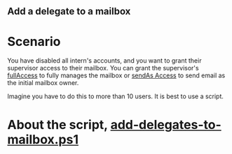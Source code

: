 ## Add a delegate to a mailbox

# Scenario
You have disabled all intern's accounts, and you want to grant their supervisor access to their mailbox.
You can grant the supervisor's [fullAccess](https://learn.microsoft.com/en-us/microsoft-365/admin/add-users/give-mailbox-permissions-to-another-user?view=o365-worldwide#read-email-in-another-users-mailbox) to fully manages the mailbox or [sendAs Access](https://learn.microsoft.com/en-us/microsoft-365/admin/add-users/give-mailbox-permissions-to-another-user?view=o365-worldwide#send-email-from-another-users-mailbox) to send email as the initial mailbox owner.

Imagine you have to do this to more than 10 users. It is best to use a script.

# About the script, [add-delegates-to-mailbox.ps1](add-delegates-to-mailbox.ps1)
